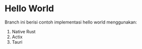 # Hello World

Branch ini berisi contoh implementasi hello world menggunakan:

1. Native Rust
2. Actix
3. Tauri
